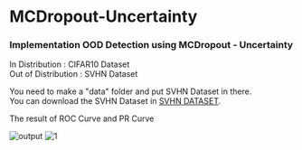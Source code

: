 # MCDropout-Uncertainty
### Implementation OOD Detection using MCDropout - Uncertainty   

In Distribution : CIFAR10 Dataset   
Out of Distribution : SVHN Dataset      

You need to make a "data" folder and put SVHN Dataset in there.   
You can download the SVHN Dataset in [SVHN DATASET](http://ufldl.stanford.edu/housenumbers/).


The result of ROC Curve and PR Curve   

![output](https://user-images.githubusercontent.com/77337434/165492981-1072049f-72bb-47e4-a788-155b4a9f4eaa.png)
![1](https://user-images.githubusercontent.com/77337434/165493002-a573e46d-cf25-42f6-ad37-6d209368a9a0.png)
